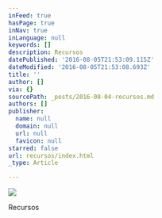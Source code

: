 ```yaml
---
inFeed: true
hasPage: true
inNav: true
inLanguage: null
keywords: []
description: Recursos
datePublished: '2016-08-05T21:53:09.115Z'
dateModified: '2016-08-05T21:53:08.693Z'
title: ''
author: []
via: {}
sourcePath: _posts/2016-08-04-recursos.md
authors: []
publisher:
  name: null
  domain: null
  url: null
  favicon: null
starred: false
url: recursos/index.html
_type: Article

---
```

![](https://the-grid-user-content.s3-us-west-2.amazonaws.com/756f6f32-30a7-499d-bff3-ddf36b3507a3.jpg)

Recursos